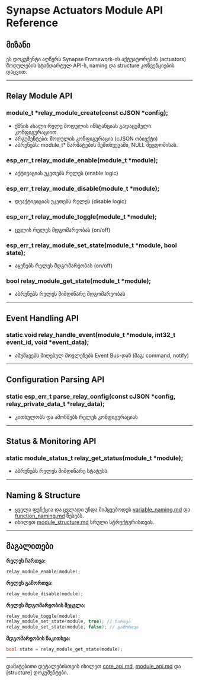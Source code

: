 # Synapse Actuators Module API Reference

## მიზანი

ეს დოკუმენტი აღწერს Synapse Framework-ის აქტუატორების (actuators) მოდულების სტანდარტულ API-ს, naming და structure კონვენციების დაცვით.

---

## Relay Module API

### module_t *relay_module_create(const cJSON *config);
- ქმნის ახალი რელე მოდულის ინსტანციას გადაცემული კონფიგურაციით.
- არგუმენტები: მოდულის კონფიგურაცია (cJSON ობიექტი)
- აბრუნებს: module_t* წარმატების შემთხვევაში, NULL შეცდომისას.

### esp_err_t relay_module_enable(module_t *module);
- აქტივაციას უკეთებს რელეს (enable logic)

### esp_err_t relay_module_disable(module_t *module);
- დეაქტივაციას უკეთებს რელეს (disable logic)

### esp_err_t relay_module_toggle(module_t *module);
- ცვლის რელეს მდგომარეობას (on/off)

### esp_err_t relay_module_set_state(module_t *module, bool state);
- აყენებს რელეს მდგომარეობას (on/off)

### bool relay_module_get_state(module_t *module);
- აბრუნებს რელეს მიმდინარე მდგომარეობას

---

## Event Handling API

### static void relay_handle_event(module_t *module, int32_t event_id, void *event_data);
- ამუშავებს მიღებულ მოვლენებს Event Bus-დან (მაგ: command, notify)

---

## Configuration Parsing API

### static esp_err_t parse_relay_config(const cJSON *config, relay_private_data_t *relay_data);
- კითხულობს და ამოწმებს რელეს კონფიგურაციას

---

## Status & Monitoring API

### static module_status_t relay_get_status(module_t *module);
- აბრუნებს რელეს მიმდინარე სტატუსს

---

## Naming & Structure
- ყველა ფუნქცია და ცვლადი უნდა მიჰყვებოდეს [variable_naming.md](../convention/variable_naming.md) და [function_naming.md](../convention/function_naming.md) წესებს.
- იხილეთ [module_structure.md](../convention/module_structure.md) სრული სტრუქტურისთვის.

---

## მაგალითები

**რელეს ჩართვა:**
```c
relay_module_enable(module);
```

**რელეს გამორთვა:**
```c
relay_module_disable(module);
```

**რელეს მდგომარეობის შეცვლა:**
```c
relay_module_toggle(module);
relay_module_set_state(module, true); // ჩართვა
relay_module_set_state(module, false); // გამორთვა
```

**მდგომარეობის წაკითხვა:**
```c
bool state = relay_module_get_state(module);
```

---

დამატებითი დეტალებისთვის იხილეთ [core_api.md](core_api.md), [module_api.md](module_api.md) და [structure] დოკუმენტები.

